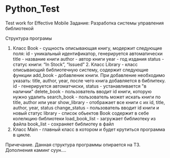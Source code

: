 # Python_Test
Test work for  Effective Mobile
Задание: Разработка системы управления библиотекой

Структура програмы
1. Класс Book  - сущность описывающая книгу, модержит следующие поля:
               id - уникальный идентификатор, генерируется автоматически
               title - название книги
               author - автор книги
               year - год издания
               status - статус книги: “In Stock”, “Issued”
   2. Класс Library - класс описывающий библиотечную систему, содержит следующие функции
                  add_book - добавленик книги. При добавление необходимо указать: title,
                             author, year, после чего книга
                             добавляется в библитеку. id - генерируется автоматчиски, 
                             status - устанавливается "в наличии"
                  delete_book - пользователь вводит id книги, которую нужно удалить
                  search_book - пользователь может искать книги по title, author или year
                  show_library - отображает все книги с их id, title, author, year, status
                  change_status - пользователь вводит id книги и новый статус
                  library - список обьектов Book содержит в себе колелкцию библиотеки
                  load_book_list - загружает библиотеку из файла
                  book_list - сохраняет библиотеу в файл
3. Класс Main - главный класс в котором и будет крутиться программа в цикле.



Причечание. Данная структура программы опирается на ТЗ. Дополнения каминг суун....
